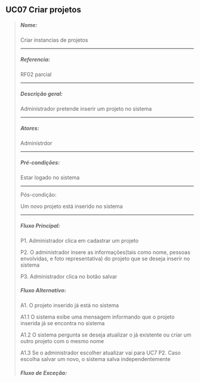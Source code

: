 ## UC07 Criar projetos
> ##### Nome:
>
> Criar instancias de projetos
><hr>
> 
> ##### Referencia:
>
> RF02 parcial
><hr>
>
> ##### Descrição geral:
>
> Administrador pretende inserir um projeto no sistema
><hr>
>
> ##### Atores:
>
> Administrdor
><hr>
>
> ##### Pré-condições:
>
> Estar logado no sistema
><hr>
>
> Pós-condição: 
>
> Um novo projeto está inserido no sistema
> <hr>
>
> ##### Fluxo Principal:
>
> P1. Administrador clica em cadastrar um projeto
>
> P2. O administrador insere as informações(tais como nome, pessoas envolvidas, e foto representativa) do projeto que se deseja inserir no sistema
>
> P3. Administrador clica no botão salvar
>
> ##### Fluxo Alternativo:
>
> A1. O projeto inserido já está no sistema
>
> A1.1 O sistema exibe uma mensagem informando que o projeto inserida já se encontra no sistema
>
> A1.2 O sistema pergunta se deseja atualizar o já existente ou criar um outro projeto com o mesmo nome
>
> A1.3 Se o administrador escolher atualizar vai para UC7 P2. Caso escolha salvar um novo, o sistema salva independentemente
>
> ##### Fluxo de Exceção:
